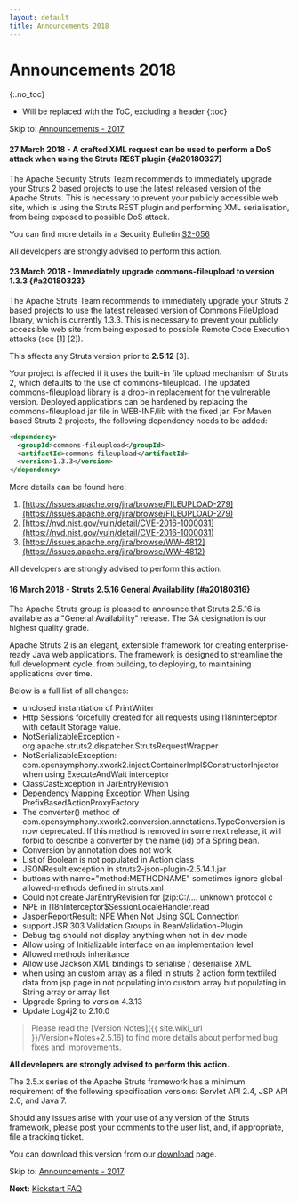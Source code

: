 ```yaml
---
layout: default
title: Announcements 2018
---
```


# Announcements 2018
{:.no_toc}

* Will be replaced with the ToC, excluding a header
{:toc}

<p class="pull-right">
  Skip to: <a href="announce-2017.html">Announcements - 2017</a>
</p>

#### 27 March 2018 - A crafted XML request can be used to perform a DoS attack when using the Struts REST plugin {#a20180327}

The Apache Security Struts Team recommends to immediately upgrade your Struts 2 based projects to use the latest released 
version of the Apache Struts. This is necessary to prevent your publicly accessible web site, which is using the Struts 
REST plugin and performing XML serialisation, from being exposed to possible DoS attack.

You can find more details in a Security Bulletin [S2-056](https://cwiki.apache.org/confluence/display/WW/S2-056)

All developers are strongly advised to perform this action.

#### 23 March 2018 - Immediately upgrade commons-fileupload to version 1.3.3 {#a20180323}

The Apache Struts Team recommends to immediately upgrade your Struts 2
based projects to use the latest released version of Commons
FileUpload library, which is currently 1.3.3. This is necessary to
prevent your publicly accessible web site from being exposed to
possible Remote Code Execution attacks (see \[1] \[2]).

This affects any Struts version prior to **2.5.12** \[3].

Your project is affected if it uses the built-in file upload mechanism
of Struts 2, which defaults to the use of commons-fileupload. The
updated commons-fileupload library is a drop-in replacement for the
vulnerable version. Deployed applications can be hardened by replacing
the commons-fileupload jar file in WEB-INF/lib with the fixed jar. For
Maven based Struts 2 projects, the following dependency needs to be
added:

```xml
<dependency>
  <groupId>commons-fileupload</groupId>
  <artifactId>commons-fileupload</artifactId>
  <version>1.3.3</version>
</dependency>
```

More details can be found here:

  1. [https://issues.apache.org/jira/browse/FILEUPLOAD-279](https://issues.apache.org/jira/browse/FILEUPLOAD-279)
  2. [https://nvd.nist.gov/vuln/detail/CVE-2016-1000031](https://nvd.nist.gov/vuln/detail/CVE-2016-1000031)
  3. [https://issues.apache.org/jira/browse/WW-4812](https://issues.apache.org/jira/browse/WW-4812)

All developers are strongly advised to perform this action.

#### 16 March 2018 - Struts 2.5.16 General Availability {#a20180316}

The Apache Struts group is pleased to announce that Struts 2.5.16 is available as a "General Availability"
release. The GA designation is our highest quality grade.

Apache Struts 2 is an elegant, extensible framework for creating enterprise-ready Java web applications.
The framework is designed to streamline the full development cycle, from building, to deploying,
to maintaining applications over time.

Below is a full list of all changes:

 - unclosed instantiation of PrintWriter
 - Http Sessions forcefully created for all requests using I18nInterceptor with default Storage value.
 - NotSerializableException - org.apache.struts2.dispatcher.StrutsRequestWrapper
 - NotSerializableException: com.opensymphony.xwork2.inject.ContainerImpl$ConstructorInjector when using ExecuteAndWait 
   interceptor
 - ClassCastException in JarEntryRevision
 - Dependency Mapping Exception When Using PrefixBasedActionProxyFactory
 - The converter() method of com.opensymphony.xwork2.conversion.annotations.TypeConversion is now deprecated. If this 
   method is removed in some next release, it will forbid to describe a converter by the name (id) of a Spring bean.
 - Conversion by annotation does not work
 - List of Boolean is not populated in Action class
 - JSONResult exception in struts2-json-plugin-2.5.14.1.jar
 - buttons with name="method:METHODNAME" sometimes ignore global-allowed-methods defined in struts.xml
 - Could not create JarEntryRevision for [zip:C:/.... unknown protocol c
 - NPE in I18nInterceptor$SessionLocaleHandler.read
 - JasperReportResult: NPE When Not Using SQL Connection
 - support JSR 303 Validation Groups in BeanValidation-Plugin
 - Debug tag should not display anything when not in dev mode
 - Allow using of Initializable interface on an implementation level
 - Allowed methods inheritance
 - Allow use Jackson XML bindings to serialise / deserialise XML
 - when using an custom array as a filed in struts 2 action form textfiled data from jsp page in not populating into 
   custom array but populating in String array or array list
 - Upgrade Spring to version 4.3.13
 - Update Log4j2 to 2.10.0

> Please read the [Version Notes]({{ site.wiki_url }}/Version+Notes+2.5.16) to find more details about performed bug fixes and improvements.

**All developers are strongly advised to perform this action.**

The 2.5.x series of the Apache Struts framework has a minimum requirement of the following specification versions:
Servlet API 2.4, JSP API 2.0, and Java 7.

Should any issues arise with your use of any version of the Struts framework, please post your comments
to the user list, and, if appropriate, file a tracking ticket.

You can download this version from our [download](download.cgi#struts-ga) page.

<p class="pull-right">
  Skip to: <a href="announce-2016.html">Announcements - 2017</a>
</p>

<p class="pull-left">
  <strong>Next:</strong>
  <a href="kickstart.html">Kickstart FAQ</a>
</p>
